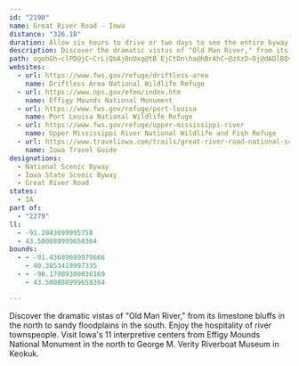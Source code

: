 ```yaml
---
id: "2190"
name: Great River Road - Iowa
distance: "326.18"
duration: Allow six hours to drive or two days to see the entire byway.
description: Discover the dramatic vistas of "Old Man River," from its limestone bluffs in the north to sandy floodplains in the south. Enjoy the hospitality of river townspeople. Visit Iowa's 11 interpretive centers from Effigy Mounds National Monument in the north to George M. Verity Riverboat Museum in Keokuk.
path: ogohGh~clPD@jC~CrL|QbAjBnUxg@tB`EjCtDn\ha@hBrAhC~@zXzD~Dj@dADlBQvA_@dB_Al@e@xAmB~CsGfU{g@d@y@rCgGbBeBlTwLlJyFn_@cRbAy@lByBtAmDzH}Vf@iAfBwBv@q@l^uUzKuIxByAbMyH`MaH`F_C~f@{LbBMhJAdEw@dCgAzLsHzC_BfK{EhQyFrAYtASnQgA|@OlBo@zPgIfHyBlDy@|EYrBJl[bD|CUxB}@rBoBbBsCzIyMjJaKpFmEzSoLlDuC~A}AbKcNjD{ClAy@hFqBtMaEdM_FhAmApKuQlBmChBgBxSyL`B_BlLoQvH{IzJoMrOuPnBiBlKsHlK_NjUqT~FiElEqBbD_CfH{Du@sCzCgBfGsCxD}AjK_D~KwEzNmK`GqBxAaArEyElHsIfCiDnAkD\{BD_BJiLRsChAmGXgDCeFu@{RJ{H^yEvFq\hDkQlAmErCqGbDaG`B_CfBuBbSoSxO}JzJmKpE_DfNuHlCeChAyA~AiDfDeJlCgIhBaErAyBbBsB~ByBxA_AlJgEzDuArC]`GFtBOhBq@`CgBdBcAhB_@|A?rDVfBYrGgEnBw@vDaArCyArAgAx@_A~DuGl@q@~@k@rAg@`K_CvWmLfMcLlAw@vG_DtA[x@EhALfDdA~@LhBMbBm@|F{F~CyD~B{DzByEvD_LhAaClHiKvAgDt@kD~AyLh@gBt@uAlByBdAq@lAa@~BWtBV|GnB~@PnDXnJVtDfApAx@bDtCx@h@xAh@nANr@@vEy@~@g@|Bs@bDk@`LgA~@?vARtAn@x@p@`B|@jBZnA?lAM`LyAfEG|LnCjDVjNeChCWlABhAJta@nIdDRxAApBWfCm@bFqBtCy@`FYzKjAr^lGtAJtAKfB}@hAmAhA_CzJqWnBaG|FuOpAuCdAyAn@c@|@[pAQlCd@xAx@bV~VfKjMfM~OdBpChAlCrB`GrB`Fn@pApBdDjEtDdE~AtA^bBLx_@`@pAPzGSbT^xD@d^n\Zj@hKnKtEfEuBjEaIvQoCnH~@~Ex@dC|@rA~EvFlHdH|D~Cx[vVvBrAnIlH~NtKna@hWpM`FjZhKlDdB~DpAbBZvHl@h`@|FrGlAdFtAbDjAzPlIhC`@hUhBpAh@hBlApEvEt@`B^~ANlBNpE^~SZdGZ~Bj@vCbE~LpKvXbBfCvD~C~C`AfC\dEEjI^vCZlDr@bHvBfE`BxEjBrA`A|AjBTv@rBvBvDjCnD~@|AF`KUrBQdBDtFlAhBdA`E`GrK|WbCmBpDmDxSya@|BgD|DyEtD_CvEsBtK{ChDWbEPlCn@~B|@`DnB~Ad@vAP|WYnCWr@SbAm@tAgBvEyD`NsDnGsApUsA|Eq@tG{A|GqB|BgAzN}O~GqEzAmAjAwAp@{BTkCAgDaAiMBsDZgClAkErAmCxEsFvCiEn@m@rAy@bA]pB_@`BMnCTvBD~PiCzACtER~PDv\p@rTE|CGfHqAhHaA|NqA|Ha@pN@dFM|AKtQoCjLkAnMw@tIS`@RPjC`G?TDfArAzBmAfDYzAc@p@YhA_AdCyAjDuAhRyD|UyEnDa@~Jq@fHeB|Ia@rCfCfEtFbAdAhFdGjFbHpF|FrMnPpAwBxE~AtLdFbBZp@@`EuA|BQnB\`Dx@dCRx@K|CoBhBcCr@m@nAg@|AKxBk@fBkAtAgBxCmGhBuBnAs@lAK`BCrUdEtBKbAUj@WrA{@jAkA`A_B~@gBNq@nHaQfBcDpA_Az@e@nAS|AIhP~BhBj@pE`C~QzLvKlGpDjA~Df@pRrAnHJrSBhBEtASzCyAd@c@lCaEXEjC_BjBUlVc@~Cg@lFkBfBKxGv@jC@hBM~IaC`F}AzE{BxBy@rB_@|VdArDTfBO`B}@`BaBdBqAbBYbBBlCtAtB|AfCn@fDJrBXzBbAvGtF|A~@nB^xBYlC}@nAAfBNrBbA`NtLrCrBl@XdBRfAAjAWpOoFx@KhA?tFfBlARnHDvDm@rG_D|Bg@|B?jJt@ny@[rCa@bl@mMtEq@bCSr@SI}B?mYDeDLkBb@aCnBcFt@iA|AyAnCoAd@Kfe@{E|Do@xAs@tAmAlPcShA_BdBoD|FoS|AeEhK_S\iARu@\kCD{LJaG~@mDhAkB|@{@~@k@bA_@r@S~@C~@NzJhCbADhBMhZmFzC{@vDeBhD_ChDaDlUoZvC{FnVsm@pBoDdAq@|Cs@~BErt@GzKRzK_@|Am@nEqEtMaPhBsAxAg@jIm@dBw@|AyAr@oAbGcRrCwFrDoFbA}B^{AJuAAmJPmBf@kB~@_B~@y@`DgAfZmDbEKjIRdC?XSzDr@vJf@fFD|L_A`YuAbRRzR`@rLIhHWpKM`GeAzLEzHSlF?bBKrBYx@_@d@e@\oADkA?eE@?dHmBzAYxAGnGL`OEB??xCzPsMdF_DrU}JbEw@fn@H`WEfNeA`i@}M`HkCxQmJhCs@zFs@jBa@|A_A~H_HlK{HbJgGvBg@tBW~O?bCm@vDkB~BqB|B{AnMuKp\uWnC{C~MkTzKeRbEqF|BqBpC_BzB{@zCk@vDYvCLlCXdPdD|ERzBa@nGeBbCe@|BSrC?hARpG~B|EdCxNpGtE~AfGdBfFr@|FR~HSbCSnCq@y@qTe@sHcAsFiAsEu@wBkB}CyDcDqGmGsB_CyAwE[mBKaB]uKDaCRwB~CgL^cF\yGZmL?aAKgAc@oBUm@}@yA_BiA}EkBiBwAc@m@{@_Cc@uBK_BCsAF}BJo@TqAtByEnPaa@~ByCl@]vHgAfBs@dAs@rAsAbA_BjA_ElAiFbAgDnAcCpJqLx@w@xBmDb@kA`@{B\sE^mBf@gA|@qAvBsBnAm@f@KjAKbADzBp@`CdBfA`@xAPtAQbHwBfCa@jHMrDFbA[nAq@x@y@r@kA^eA^uATqBEaFYmH?{@^sD^sA|@yBjBgClAy@fFwBvBgAxCqDx@mBt@yCXgCJ{B?eYf@sCp@eBr@y@n@k@~@e@lASpVZhAOnAi@xA{Ah@kAd@gBNyAXuMAeBc@uCgAeC{@{@gFyCi@k@Ye@q@oB[cBK{CzE{n@j@{R?yEUiCi@}BmFoOc@yAQiBGmD`@oVGgHUaGc@eE[_BeAaE_FiLs@mBUeAKmA?wBJoAh@wB^_ApDmGdAaDRgABs@CeBWkDFaDJgAfCsIb@qEhGn@zL`BbBf@hFdC`ARz@DpAM|@_@zB}AbTyOnC}BfD_EhAsBx@iBtAeFd@aDRgCJsDGsEW_Ek@yDe@uBmByEkG{MiKaTg@sAuAiEuH{Y_@iDNsC\qBd@sAh@aA~@gAz@u@xHgEhD_BvC{BtBmCvF}KvCwCnAy@nMeBzBo@xAw@zBuBdBkC`EyH~CoEdAi@vCu@pl@?vAKpA[|Aq@rBaB|BqChAaAnA_Ar@]~CS~OFbEu@xB_BlAsAlAmCxAuExDuOh@_FRsGJs@CwCNwEQk^[wDiAiEuG_Ou@gBWeAUgBsB}^oA_QUsF?aTQ_Dv@wN^sBh@eBxDqKHo@RiFCmLHmA~@yAlIsFv@y@Xe@rE}N^_ApB{AjQ_DnAy@xAkBh@_BXsARmGN{LJcE`AuN@}DUmCoBoM]oES{R[eCc@mB_AgCuLcTiByDcAmC_A_Dw@mEk@mFo@uJ{@wYGeENaCb@oC`AiCl@aA|@_AhHgG`EyDpByAtC{@hAO|CJrH|B|AThBG|BgAdA}Ab@aA^wB^gGEaDsAcLCeCN_Cv@_DxC{DlDgC|B_D~DuG`AqAjB_BxQ{IfCmBnBuDh@yCd@_INiHSeCo@oPLgEnAuHfDcQp@yFvAiQXwB~@{CrE{EbXqJjUcOjBaAGe@g@m@oBwBk@_@}NgBuBq@wQiKyGoDsHwEiAmA{BeDqJ}Oi@_@sBsEOkBHmDbBmb@s@oNnAuH\_ELgC]kC{EmCkAyAsC}EaE_Ko@uD?_JRmFvLiOdIaIpE{K`F{I|@eD^uD|Cy`@^iBzKy@nASlDsAbCsBhMqTr@}@bC_BbCi@nACzGx@tBb@~BcA`U_SdEyGlKmQjAInNn@bD~@xCvA|JtFlA^pS^xEEjPmAdJWrBDfMvDlANrBe@`[kTnBy@bVaGlAFxExDbNcL`@q@HeCRoCn@kCj@yAvAgCrEsDlVgQ`HgGvJcLdNoQvR{UdDqC`JmFrBcAvIiFjIsH`FmGlHiLb@_@tNeKnQwNr[oTt[cSnv@ur@pVuNrUuLhCaApAu@f@AnAVvC_AfXaMjN_GhNsGfIiDlG?rGWjEgAvW{LlEwAxDSrCp@xAr@pWp[pIzKvCxB`A`@vE\zGKnh@YvD?hBRjOlDzUfGnCdAdB~@lRlL~@wDtPoo@lGw`@x@cEhAmD`AqBlBaCrBeB~SsK~DgCfAoAjAsBzEaMxEeK|CmExD}Ebb@yc@lDmE|BwDhAuCpA_EfA_ErBsGxAcDrCcEhCgBlEeA|Cc@tBq@fCyAhB_B|CoEzEeGdBs@`E_AtEDbBVlCfArDnBxD|AbB`@fFd@|CGlD]lFaClCkBrDuDfHgNvOm^jDmKzIwZ|DgRt@mEXoCtAaIxGmc@VmG?{NVeElA{E`BsC|CmC|WeHvLaErAeA|DaFrB{DtLwRpHsNhFgIvFyJlDqFrCkDpGkFxSoOpHuIbEcIvHcS|DmJpGuPhFuKr@kBpH}NdD_F~K{NnN{LvFaGjPkXt[kg@dCuGzHkThBkGx@cEx@wGh@uHAw@RmF`@oC^sB|@mCxB_Et@eA`H{En`@wVdPeJfCaBdCkCvIwQlCgClDsBbDkA|DYvHBvBXhGZ|GDfBWlCy@tCcBfBkC|AmC~Lgd@bD_N\aC`Ce]hAkHdAoChAaCfDeDzt@yf@vGuElCsCtAeC|AkDr@gD^sDh@iPCag@[gJwA{Q?gCb@kChA{C~@gAzB_BlFk@tCm@`CwAlA{AnCgHhAuBbMsNhHuEvBmBnCiDpA{BhAmCdByGt@yEzAqMn@wC~@mCvB}DfXi]~BmCpE{DxGyD`Cw@xDgAbV{CvCk@bCs@nCqAbCyAzKmHpFyBf\}GpG_Bf[{MfDkBtDeCrJ}H|EwBpL}Dx^iLnD{@tb@aNdLwGdHeEdEgGlCsCjBqAnEaBhJgAtKwBfDiB`FwEze@cm@dA}A`UyXz[y\bCeDhAyBnAaDlCgK|CaK~BgFdCgEjDmEfByAvHsE|FqBzGoApFe@~Lg@zWFfR^vN?xC]tDaBvBqB|@aAtMcT~@kBtP_YxBgGhDuOzBmIn@eBrBiErT_[`^ke@hF{Hr@wAhAcDpE_SvJ}S`JkOpHwJzJoJvCuAdCq@~EaAdCw@jCgBjDsDxDmC~DyBbIsFfJ{FtC}A`EuArBe@hC[fGIlU~BbEPvEWdIgBf`@_LrBaBnAuAdKiTdAsAvBiBhAe@bEy@lC}@zBiBfAsAxAyBpGcPlFgN~@uDR{AJoBI}EL_Gj@aEx@mDba@kaA~AuIb@}FNsEOuDWaD_BmIyByGmG{KiAmFgD}ROgFX{BbA_ExBeElHgJjD{EnAsCn@eCt@wER}G?_t@HuN~AsMvDiOnP{l@tBkIl@}DZeEvDmOnAqDlDeIn@qBl@iCh@aDdAaIlCmLzMo_@Xg@n@gDRuCCiEYmBiBwGiAwGkAwLSkED{Cj@eFtDqQbD{NhF}SXqAEYrAmEtBsEpDyEnUkPlAmAlEmGxEyHbB_DvEsDhAm@`]gHdKeBlEYvHGf~@RlZGpCKtEsBfC_CdFaHhF_IhE{C|CaAvG?tJz@hAlFt@jCfJbR`D~FrBnF`MsAbDmAlEyC~Q{PbEeCp[cJ`F?jHXzILdDMvE_AxQ{ExHeB`F?nIpA~UfFvCd@zCNvCSbBk@|BgAhlAk}@bCyApFmBnAWzEe@nCAtCJdAN~o@`N~Cd@nEDxa@_AfD?xCJx@LrDjAxC~AlBhBhAvAzB~D`BxE~HpWhH|VrA`DlAzBpBxBvFxC`ERxDBfDKnu@F|XGbDYjFw@tb@cI|Fq@xCGpCPhD`@nEtAlPfGvFv@zJLdv@J|y@A`j@tApLK~Hg@xFs@pHqA`KoClIeDjKmFxQsL|FuE`JaGjHsFx[_U`F}DpEmCvEsBhCo@fIi@j[m@~BQhBg@bBmAjJaJrCyBz@_@fDe@fCGfTFxNG~F`A~KdDjRnEbNrDbGpAtAyMx@wFbg@bMpn@hPdn@zMzKlBpJxAhCF`KM|a@E@b^b\QGdOBbA@J?B@DBDLXJN`Un[pLhQpHnM~EtFnKvO`DrFnFxIlHfN~GvRhErL|BzHlAbFhAjIVzCTdD|@jt@^nRVvVrJjCbb@nMhFrAfTdEjOfCxPtD~@dCNnH^pGL`Af@pa@Whj@FpD\rDn@rD|@rC~@hBnAnB~e@lg@bSvTzYxZ~@xAvCfFdAfCbBjGt@lGRxCRbGNhS^|FTtBt@lDzArE~B~DnB`CbPpQ|ExEpHlIbLhQhNhUlCjFlHbPhAnBxNhSpM|RpJrKxAfC~@rCZpA~Ffh@fAbLTpAxArFlEzJnBhFnAbGfDpYNnC^dm@TlAv@~Ad@r@hBrArSXtK@tf@[tF?dBLjBj@|Ax@bPfOrF`EpC~@li@tArDBx_D?|EFvCG~AW~@[|@e@bCmBnc@sm@hAeBrAsD|Ge[~@yDfAuCh@iAtBmCrCaCrEmBdD]h[gA|RM~QPnb@BbEV`Ef@lYvIz[vKrSlGtOfFxEdC|ElDrDxBvDz@|@BdDCtH_BxF{@pj@oHbF]vDEji@v@nV~@`I`@rBDhAGzCe@hA]zCoAfMkGvUiJlBk@tBStHQlWJjPyAhe@G\DdAZzEjDrIbHdAdA`FtGx@xAj@~AzFlTbCfI|CjMH~@~@jD|DbSxOnn@lBfJt@`GTx@hA|X|Bfe@CjGwBx_@q@pODlGb@dGnBbOh@rDbBxGjIbThAlBhC`Dx@v@fJ`FrDtClClDr@rAfIzRbGnOxAdG`E|Vt@fDjL`t@rA|FvBrFlB~Cz@fArw@ty@dPzQxa@zo@vOdWbMnRxFfIzGtK`JzObVrc@dHnN`M`UjBbE`LnYlEtLpArFrGhj@zBtYHlBITCb@c@`C_BxFSzAKnCN`Dn@|GTlFEpb@NvS?xHIxFOpl@Hv@^jBbAlCNr@HfADdEkApM{C`_@_AdJm@pCo@fB_H~NoBzLkAxMO|CMbKB|BHh@hBfJ|B~FTfAhA`HvFxb@h@bCxAhE|BfFnCfFzJ~OfDnJxBrCx@xA~AzEhCtNHx@DrHBfdAJhYT~EZhMjAzURpGTvB^fBrBfGxA~CdFlHtBnBn@d@bBj@XXh@RxCl@fDbAvH~A~Ah@bAn@xC|CbB|CjKvWbDhHpXjf@z@fBrAtEbC`QxBnLpAjI^tGCzD_@lFe@dDgNfi@kDzNUHSREBUTWFkANi@NUNW^}A~FUj@lWjXxC`CbBv@lFlBfl@fP`j@vMtdAnRfBf@zDnB|BnBlKrMfCzEdAjC|@tChAtFtF|_@T^h@~DpIbp@dLbx@hCzNzEvU|M`s@lBtKtAtK^~DjEno@jCvT`BzQnBj[bBd\r@lQZnK?rBEfEsAjb@wC`v@}KjaDcAd]sDddAKlGE~v@MvC_ArII|B?nTbAlOTtH?p]IfF[dE]fCo@zCoA~DeBlEyApEmAhG]xCOlCElDDjDNtCXdCx@rExA|E`ExKbA`FNpA^bFDdCSld@BrCN~BlVrpBx@tE~@fDnFxMjjAxnCXfAVdCOlJ?lD\zCj@fB|Np]nAdBlFxFr@lAd@lAh@`CXxBh@dC|BxMtFxUf@pC\bDPxGThz@`@dy@C`GUrFwDbd@sClb@eAxJkCnN}Lzh@eGhSaMd]sOtq@o@tF[jFSjQO`H?tMRdGbD~\H`C?dRDfBd@zDtEpWf@jETdDLnD?fCIjGStGJfJf@bGpF|_@rDhSxBdGhAxBpBhCtG`H`AxAj@jBvB|IvC|HNzAGlN_@bRxc@~Ah@l@f@`AbNnZlQr_@bCaCj@Q\^|@rBZ~@?P~AtDhFxKtFbMNRDAlEzItO|\d@lBF`CGlBGnMrGJ~@Ld@Rp@j@b[ha@l@qA\Sbl@F|@p@~y@hu@jKtJpqBbfBjNdM|CdCbFpCdUbKtl@|Xh@Tj@TzOnHzCjBdNtMtUvUtBpB~At@rAXx@B|k@QlFKtHy@~AMvE?xsAf@jbA~@peAr@lPBtUTxAPvA^rCtAdA|@pBlCp@pAfDtJx@fBbBjCdAfArCfBnHrD|@VvCXzy@XdDf@nA`@hAp@fBxAxQtShCjCrClBbBx@tA`@`Fx@fCFzCOvB_@bBc@xWwK~CeAjDk@xBA`EZdc@rJ|@^dAr@hApAlAnCj@dDFlD?xlA`@zCX~@~@pBvAzAXPdBt@rARn@?d`@qIlCEbDDrBQ~By@|DgBpBIbBn@f@f@v@xAjArGl@fCj@fAb@d@x@`@n@Tl@Ch@Ex@YnAkApDqJz@mAbB_Ap@C~L^z]Eh@ApA_@|AmA\e@r@gBNs@NiBDcGH_AXqAt@{Bl@eAn@s@~R{RxA{@nO_HlIgEb[cUd`@iZ|KmHpHoExb@gf@lJsJlJiIlI_G~DmB|Dw@lDStHHdBC^CpAS~@_@?O@E?QCa@Gw@@MFm@`DoY\uDn@eArByBlIsGdH{HtJkGrCuAxE_B~ASr@y@~AgCrAsAbB}Bp@g@fQsItAYtMGr@En@St@kAfAqCdAgAdcA}n@bA_@`@?fd@L`VumAtAgIbCuOv@_E|@yC~BoE`BkBbCmBhCgAlBe@vCWnABloAtEnRj@~Kf@`E~@tB`ArDpCjElFdCxBbDfB`E|@ll@h@lBK~AO`FqAz^mHlCm@hBw@hBgBrAaC^qAh@uDDyFDmlANs@Ta@`@Wd@?fl@^~gAVp{@_@z_@s@hQLdPKtW_AxEKxSx@rEd@lF|AlCf@`Gj@jbAfDpMqAp{@_BnC_@pBgAdUuRpCoAlDk@nQy@fG}@vK}BhKwDzCmBzi@ea@fHmExD_BlGiBjH}@lHSfBDrDXnBZ`DjApD`ClB~B|Tt[bBfBhA~@hAt@xM~FxV|LvAb@bDXf]?nRVxENdDX~MhBhCf@xY|HlDt@rDXhQ`@|Dd@fEfAnQrF~Dj@~}@x@hDXfJrBbc@fLlDtA`[~NpFzAl^lGzGzA|G~@rCBdn@eAlHeAfFKhBJrBX`E~@|Av@`BhAxAbBhAnBfBrH|@rClNdZxBdDzDrEvMnS|CnFlHrK|BrCjC`CpA`AzPjKfChChd@lp@`IzKbPvSvOzO`J~G~NbM|YbXbAlAbCrDhNzWdA`CfBrCtBfBxSfKzDr@`a@FxCJvCj@`KxDhGnB~CV`CKz]iKhUiHb@I`YGvEShFqB|@{@t@_BlAsEd@cAjEgGnDmEtT_NpDwArA[vG_A~CKlCJlAFrCx@lJlCna@hJlEBxO_Adp@oTh[EpWJd@Gt]C|FJfBQ|FEbEJbDXvElBtBdCl@~Ab@rBHr@?|B]bC_@lA_AnByCzBiApAkA`Bw@~CsB|MtSpBlZhExAXdH|@lDhAtLvEbHzAbCdAhAr@bArAf_@rh@A~AxClBfCjCjLvOdQlV|F|ItKzSfClGjBxSvAnR`@rDn@dCRf@|@jAzN|KxCvCbA`B|XhbABtFs@tCkBjCy@j@pNxz@xFh[|C|LdNfo@pDnTpKpv@|Djo@bBjUjB~IvB|I~@rDdAlDrNjk@bEjObDzGbShVhPrQrZxVpW`PhA~@vK`Hvm@rb@h`@pWrAj@`F`AxPdE|KdCrC`@dL`ClD~AtBrBjChD~v@dwAlC`EhFjFtF`ChS~Dls@fOvVnF`GfBfD~BxAfBjArBbA|BtAfGn@fIL`GxAv\f@tIB`CVv@^bGh@pDhAhDbC~E`ExDrDrB`PzJtEzBjCTfGIvBV~CfA`JnF|ChAlCl@xCL~KDnA\\r@`A`GNjBHtA?xEU`a@?xJc@da@i@~dBnQB^f\BtIh@p\Vv_@VpQ?~FTjTx@~C|CfDlClF`BpGbAhG\lGB~GOx\m@xg@Ofi@Ype@I~ZUbY?vPIzJIdB\rHx@tF~AfGlDfHbB`CpJfJxQxPhSbQrCnBdOrL`HlEhClAfD~@rHz@bT|AlX~BpKn@n`@|DvJh@bt@vC|Kp@|g@pFnZlDnEvAjN`ItFrBlEf@f~@v@lFg@rCq@zH{DfIyGvIoFhIkCdDe@?wAd@cClAkAbU}LpFqCzNiIh@iAz@}Lf@sDjA{AhCeC`S{SsBuErHkIoBcElCmDy@gBe@uAC[x@uFnAmQvAgL`AuGbByIjFkNxBeEjOeUxAeB`EyCtt@eh@x@{@dA_BrCsFfAqA|CqCvH_GfG_DhFeDdIyCfJiB|JkAbCM\D~@ZbAv@t@~Ar@lG^nAx@dBr@l@p@Xp@DdOe@hC_@`I_CbCUvYDnR}B|ADdBPlEjA|EzAhAD`Ba@rJaGhAWbDJ|RnIhC~@bE`CjGxE`A`Al@jBhAxHx@fBr@f@`J~CvDjBtArAxCfEzAtCtB|BrCr@t\z@tCj@`JrDzFvAbI`AxKl@pM^|iAb@d_@w@|HYpHs@xCe@tNaDtKgEdL_Gjc@}ZfCmA~Cs@tE}B|EiAlJkEdAlDvUaMbB[lD]xEgA|Es@vE}@hBg@|B_@lEVbCfEpJ|RzJnR{HbIpGzKlFfLzNtXfAdC~@tEtApWL`G^dGrCfo@l@zJtDdXN`COt^]tGmAzJW`DErALzGdAxHvDpXjAdFbBzCtLnN
websites:
  - url: https://www.fws.gov/refuge/driftless-area
    name: Driftless Area National Wildlife Refuge
  - url: https://www.nps.gov/efmo/index.htm
    name: Effigy Mounds National Monument
  - url: https://www.fws.gov/refuge/port-louisa
    name: Port Louisa National Wildlife Refuge
  - url: https://www.fws.gov/refuge/upper-mississippi-river
    name: Upper Mississippi River National Wildlife and Fish Refuge
  - url: https://www.traveliowa.com/trails/great-river-road-national-scenic-byway/34/
    name: Iowa Travel Guide
designations:
  - National Scenic Byway
  - Iowa State Scenic Byway
  - Great River Road
states:
  - IA
part of:
  - "2279"
ll:
  - -91.2843699995758
  - 43.500880999658364
bounds:
  - - -91.43689699979666
    - 40.3853419997335
  - - -90.17989300036169
    - 43.500880999658364

---
```


Discover the dramatic vistas of "Old Man River," from its limestone bluffs in the north to sandy floodplains in the south. Enjoy the hospitality of river townspeople. Visit Iowa's 11 interpretive centers from Effigy Mounds National Monument in the north to George M. Verity Riverboat Museum in Keokuk.
